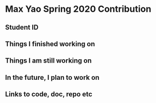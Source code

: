 # Max Yao Spring 2020 Contribution

## Student ID

## Things I finished working on

## Things I am still working on

## In the future, I plan to work on

## Links to code, doc, repo etc
